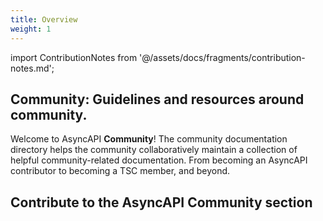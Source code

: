 ```yaml
---
title: Overview
weight: 1
---
```


import ContributionNotes from '@/assets/docs/fragments/contribution-notes.md';

## Community: Guidelines and resources around community.

Welcome to AsyncAPI **Community**! The community documentation directory helps the community collaboratively maintain a collection of helpful community-related documentation. From becoming an AsyncAPI contributor to becoming a TSC member, and beyond.

<Remember>

## Contribute to the AsyncAPI Community section
<ContributionNotes />

</Remember>

